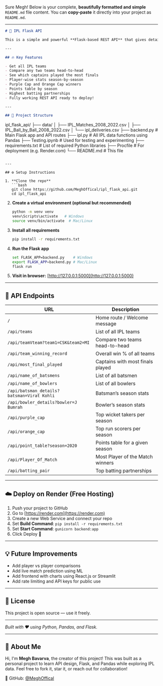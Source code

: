 Sure Megh! Below is your complete, **beautifully formatted and simple** `README.md` file content. You can **copy-paste** it directly into your project as `README.md`.

---

```markdown
# 🏏 IPL Flask API

This is a simple and powerful **Flask-based REST API** that gives detailed stats about the Indian Premier League (IPL) from 2008 to 2022. It uses **Python, Pandas, and Flask** to serve IPL data like team records, player stats, points tables, and much more.

---

## 🔥 Key Features

- Get all IPL teams
- Compare any two teams head-to-head
- See which captains played the most finals
- Player-wise stats season-by-season
- Purple Cap and Orange Cap winners
- Points table by season
- Highest batting partnerships
- Fully working REST API ready to deploy!

---

## 📁 Project Structure

```

ipl\_flask\_api/
├── data/
│   ├── IPL\_Matches\_2008\_2022.csv
│   ├── IPL\_Ball\_by\_Ball\_2008\_2022.csv
│   └── ipl\_deliveries.csv
├── backend.py            # Main Flask app and API routes
├── ipl.py                # All IPL data functions using Pandas
├── Testing.ipynb         # Used for testing and experimenting
├── requirements.txt      # List of required Python libraries
├── Procfile              # For deployment (e.g. Render.com)
└── README.md             # This file

````

---

## ⚙️ Setup Instructions

1. **Clone the repo**
   ```bash
   git clone https://github.com/MeghOffical/ipl_flask_api.git
   cd ipl_flask_api
````

2. **Create a virtual environment (optional but recommended)**

   ```bash
   python -m venv venv
   venv\Scripts\activate   # Windows
   source venv/bin/activate  # Mac/Linux
   ```

3. **Install all requirements**

   ```bash
   pip install -r requirements.txt
   ```

4. **Run the Flask app**

   ```bash
   set FLASK_APP=backend.py    # Windows
   export FLASK_APP=backend.py # Mac/Linux
   flask run
   ```

5. **Visit in browser:**
   [http://127.0.0.1:5000](http://127.0.0.1:5000)

---

## 🔗 API Endpoints

| URL                                        | Description                      |
| ------------------------------------------ | -------------------------------- |
| `/`                                        | Home route / Welcome message     |
| `/api/teams`                               | List of all IPL teams            |
| `/api/teamVteam?team1=CSK&team2=MI`        | Compare two teams head-to-head   |
| `/api/team_winning_record`                 | Overall win % of all teams       |
| `/api/most_final_played`                   | Captains with most finals played |
| `/api/name_of_batsmens`                    | List of all batsmen              |
| `/api/name_of_bowlers`                     | List of all bowlers              |
| `/api/batsman_details?batsman=Virat Kohli` | Batsman’s season stats           |
| `/api/bowler_details?bowler=J Bumrah`      | Bowler’s season stats            |
| `/api/purple_cap`                          | Top wicket takers per season     |
| `/api/orange_cap`                          | Top run scorers per season       |
| `/api/point_table?season=2020`             | Points table for a given season  |
| `/api/Player_Of_Match`                     | Most Player of the Match winners |
| `/api/batting_pair`                        | Top batting partnerships         |


---


## ☁️ Deploy on Render (Free Hosting)

1. Push your project to GitHub
2. Go to [https://render.com](https://render.com)
3. Create a new Web Service and connect your repo
4. Set **Build Command**: `pip install -r requirements.txt`
5. Set **Start Command**: `gunicorn backend:app`
6. Click Deploy 🎉

---

## 💡 Future Improvements

* Add player vs player comparisons
* Add live match prediction using ML
* Add frontend with charts using React.js or Streamlit
* Add rate limiting and API keys for public use

---


## 📝 License

This project is open source — use it freely.

---

*Built with ❤️ using Python, Pandas, and Flask.*

---

## 🙋 About Me

Hi, I'm **Megh Bavarva**, the creator of this project!
This was built as a personal project to learn API design, Flask, and Pandas while exploring IPL data.
Feel free to fork it, star it, or reach out for collaboration!

🔗 GitHub: [@MeghOffical](https://github.com/MeghOffical)
